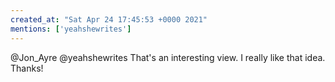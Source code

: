 ```yaml
---
created_at: "Sat Apr 24 17:45:53 +0000 2021"
mentions: ['yeahshewrites']
---
```


@Jon_Ayre @yeahshewrites That's an interesting view. I really like that idea. Thanks!